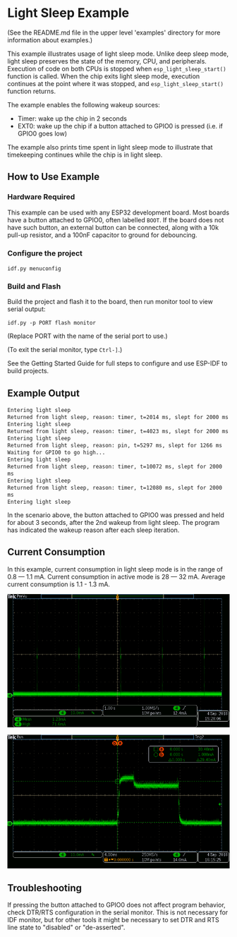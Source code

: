 # Light Sleep Example

(See the README.md file in the upper level 'examples' directory for more information about examples.)

This example illustrates usage of light sleep mode. Unlike deep sleep mode, light sleep preserves the state of the memory, CPU, and peripherals. Execution of code on both CPUs is stopped when `esp_light_sleep_start()` function is called. When the chip exits light sleep mode, execution continues at the point where it was stopped, and `esp_light_sleep_start()` function returns.

The example enables the following wakeup sources:

- Timer: wake up the chip in 2 seconds
- EXT0: wake up the chip if a button attached to GPIO0 is pressed (i.e. if GPIO0 goes low)

The example also prints time spent in light sleep mode to illustrate that timekeeping continues while the chip is in light sleep.

## How to Use Example

### Hardware Required

This example can be used with any ESP32 development board. Most boards have a button attached to GPIO0, often labelled `BOOT`. If the board does not have such button, an external button can be connected, along with a 10k pull-up resistor, and a 100nF capacitor to ground for debouncing.

### Configure the project

```
idf.py menuconfig
```

### Build and Flash

Build the project and flash it to the board, then run monitor tool to view serial output:

```
idf.py -p PORT flash monitor
```

(Replace PORT with the name of the serial port to use.)

(To exit the serial monitor, type ``Ctrl-]``.)

See the Getting Started Guide for full steps to configure and use ESP-IDF to build projects.

## Example Output

```
Entering light sleep
Returned from light sleep, reason: timer, t=2014 ms, slept for 2000 ms
Entering light sleep
Returned from light sleep, reason: timer, t=4023 ms, slept for 2000 ms
Entering light sleep
Returned from light sleep, reason: pin, t=5297 ms, slept for 1266 ms
Waiting for GPIO0 to go high...
Entering light sleep
Returned from light sleep, reason: timer, t=10072 ms, slept for 2000 ms
Entering light sleep
Returned from light sleep, reason: timer, t=12080 ms, slept for 2000 ms
Entering light sleep
```

In the scenario above, the button attached to GPIO0 was pressed and held for about 3 seconds, after the 2nd wakeup from light sleep. The program has indicated the wakeup reason after each sleep iteration.

## Current Consumption

In this example, current consumption in light sleep mode is in the range of 0.8 — 1.1 mA. Current consumption in active mode is 28 — 32 mA. Average current consumption is 1.1 - 1.3 mA.

![Current consumption overview graph](image/light_sleep_scope.png)

![Current consumption in active mode](image/light_sleep_scope_zoom.png)


## Troubleshooting

If pressing the button attached to GPIO0 does not affect program behavior, check DTR/RTS configuration in the serial monitor. This is not necessary for IDF monitor, but for other tools it might be necessary to set DTR and RTS line state to "disabled" or "de-asserted".

